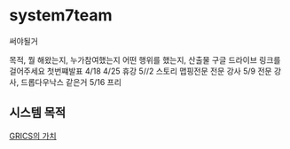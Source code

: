# system7team
써야될거

목적, 뭘 해왔는지, 누가참여했는지 어떤 행위를 했는지, 산출물 구글 드라이브 링크를 걸어주세요
첫번쨰발표 4/18
4/25  휴강
5//2 스토리 맵핑전문 전문 강사
5/9 전문 강사, 드롭다우낙스 같은거
5/16 프리


## 시스템 목적

[GRICS의 가치](https://docs.google.com/document/d/1fWm-J6UeJ60oKYjEZfuag-GVbmVdBMcvTUaR9_bKL7I/edit?usp=sharing)

